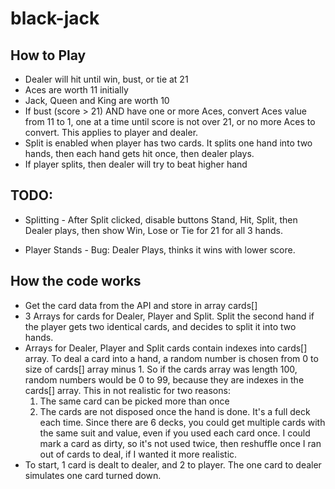 # black-jack

## How to Play

- Dealer will hit until win, bust, or tie at 21
- Aces are worth 11 initially
- Jack, Queen and King are worth 10
- If bust (score > 21) AND have one or more Aces,
  convert Aces value from 11 to 1,
  one at a time until score is not over 21,
  or no more Aces to convert.
  This applies to player and dealer.
- Split is enabled when player has two cards.
  It splits one hand into two hands,
  then each hand gets hit once, then dealer plays.
- If player splits, then dealer will try to beat higher hand

## TODO:

- Splitting - After Split clicked, disable buttons Stand, Hit, Split,
  then Dealer plays, then show Win, Lose or Tie for 21 for all 3 hands.

- Player Stands - Bug: Dealer Plays, thinks it wins with lower score.

## How the code works

- Get the card data from the API and store in array cards[]
- 3 Arrays for cards for Dealer, Player and Split.
  Split the second hand if the player gets two identical cards,
  and decides to split it into two hands.
- Arrays for Dealer, Player and Split cards contain indexes into cards[] array.
  To deal a card into a hand, a random number is chosen from 0 to size of cards[] array minus 1.
  So if the cards array was length 100, random numbers would be 0 to 99,
  because they are indexes in the cards[] array.
  This in not realistic for two reasons:
  1. The same card can be picked more than once
  2. The cards are not disposed once the hand is done. It's a full deck each time.
  Since there are 6 decks, you could get multiple cards with the same suit and value,
  even if you used each card once. I could mark a card as dirty, so it's not used twice,
  then reshuffle once I ran out of cards to deal, if I wanted it more realistic.
- To start, 1 card is dealt to dealer, and 2 to player.
  The one card to dealer simulates one card turned down.
